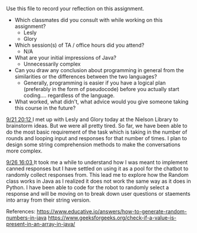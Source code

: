 Use this file to record your reflection on this assignment.

- Which classmates did you consult with while working on this assignment?
    - Lesly
    - Glory
- Which session(s) of TA / office hours did you attend?
    - N/A
- What are your initial impressions of Java? 
    - Unnecessarily complex
- Can you draw any conclusion about programming in general from the similarities or the differences between the two languages? 
    - Generally, programming is easier if you have a logical plan (preferably in the form of pseudocode) before you actually start coding.... regardless of the language.
- What worked, what didn't, what advice would you give someone taking this course in the future?

<u> 9/21 20:12 </u>
I met up with Lesly and Glory today at the Nielson Library to brainstorm ideas. But we were all pretty tired. So far, we have been able to do the most basic requirement of the task which is taking in the number of rounds and looping input and responses for that number of times. I plan to design some string comprehension methods to make the conversations more complex.

<u> 9/26 16:03 </u>
It took me a while to understand how I was meant to implement canned responses but I have settled on using it as a pool for the chatbot to randomly collect responses from. This lead me to explore how the Random class works in Java as I realized it does not work the same way as it does in Python. I have been able to code for the robot to randomly select a response and will be moving on to break down user questions or staements into array from their string version.


References:
https://www.educative.io/answers/how-to-generate-random-numbers-in-java
https://www.geeksforgeeks.org/check-if-a-value-is-present-in-an-array-in-java/